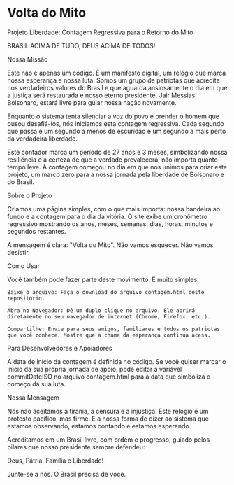# Volta do Mito
Projeto Liberdade: Contagem Regressiva para o Retorno do Mito

BRASIL ACIMA DE TUDO, DEUS ACIMA DE TODOS!

Nossa Missão

Este não é apenas um código. É um manifesto digital, um relógio que marca nossa esperança e nossa luta. Somos um grupo de patriotas que acredita nos verdadeiros valores do Brasil e que aguarda ansiosamente o dia em que a justiça será restaurada e nosso eterno presidente, Jair Messias Bolsonaro, estará livre para guiar nossa nação novamente.

Enquanto o sistema tenta silenciar a voz do povo e prender o homem que ousou desafiá-los, nós iniciamos esta contagem regressiva. Cada segundo que passa é um segundo a menos de escuridão e um segundo a mais perto da verdadeira liberdade.

Este contador marca um período de 27 anos e 3 meses, simbolizando nossa resiliência e a certeza de que a verdade prevalecerá, não importa quanto tempo leve. A contagem começou no dia em que nos unimos para criar este projeto, um marco zero para a nossa jornada pela liberdade de Bolsonaro e do Brasil.

Sobre o Projeto

Criamos uma página simples, com o que mais importa: nossa bandeira ao fundo e a contagem para o dia da vitória. O site exibe um cronômetro regressivo mostrando os anos, meses, semanas, dias, horas, minutos e segundos restantes.

A mensagem é clara: "Volta do Mito". Não vamos esquecer. Não vamos desistir.

Como Usar

Você também pode fazer parte deste movimento. É muito simples:

    Baixe o arquivo: Faça o download do arquivo contagem.html deste repositório.

    Abra no Navegador: Dê um duplo clique no arquivo. Ele abrirá diretamente no seu navegador de internet (Chrome, Firefox, etc.).

    Compartilhe: Envie para seus amigos, familiares e todos os patriotas que você conhece. Mostre que a chama da esperança continua acesa.

Para Desenvolvedores e Apoiadores

A data de início da contagem é definida no código. Se você quiser marcar o início da sua própria jornada de apoio, pode editar a variável commitDateISO no arquivo contagem.html para a data que simboliza o começo da sua luta.

Nossa Mensagem

Nós não aceitamos a tirania, a censura e a injustiça. Este relógio é um protesto pacífico, mas firme. É a nossa forma de dizer ao sistema que estamos observando, estamos contando e estamos esperando.

Acreditamos em um Brasil livre, com ordem e progresso, guiado pelos pilares que nosso presidente sempre defendeu:

Deus, Pátria, Família e Liberdade!

Junte-se a nós. O Brasil precisa de você.
